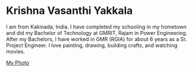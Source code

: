 # Krishna Vasanthi Yakkala
I am from Kakinada, India. I have completed my schooling in my hometown and did my Bachelor of Technology at GMRIT, Rajam in Power Engineering. After my Bachelors, I have worked in GMR (RGIA) for about 6 years as a Sr. Project Engineer. I love painting, drawing, building crafts, and watching movies.

[My Photo](IMG_6362.JPG)